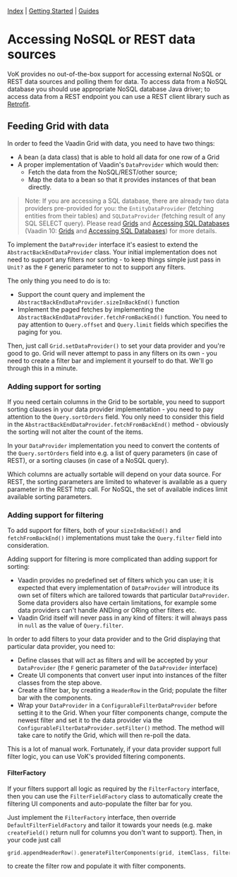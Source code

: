 [Index](index.html) | [Getting Started](gettingstarted.html) | [Guides](vok-guides.html)

# Accessing NoSQL or REST data sources

VoK provides no out-of-the-box support for accessing external NoSQL or REST data
sources and polling them for data. To access data from a NoSQL database you should use appropriate NoSQL
database Java driver; to access data from a REST endpoint you can use a REST client
library such as [Retrofit](https://square.github.io/retrofit/).

## Feeding Grid with data

In order to feed the Vaadin Grid with data, you need to have two things:

* A bean (a data class) that is able to hold all data for one row of a Grid
* A proper implementation of Vaadin's `DataProvider` which would then:
  * Fetch the data from the NoSQL/REST/other source;
  * Map the data to a bean so that it provides instances of that bean directly.

> Note: If you are accessing a SQL database, there are already two data providers pre-provided for you:
  the `EntityDataProvider` (fetching entities from their tables) and `SQLDataProvider` (fetching
  result of any SQL SELECT query).
  Please read [Grids](grids.md) and [Accessing SQL Databases](databases.md) (Vaadin 10: [Grids](grids-v10.md) and [Accessing SQL Databases](databases-v10.md)) for more details.

To implement the `DataProvider` interface it's easiest to extend the
`AbstractBackEndDataProvider` class.
Your initial implementation does not need to support any filters nor sorting - to keep things simple just pass in `Unit?`
as the `F` generic parameter to not to support any filters.

The only thing you need to do is to:
* Support the count query and implement the `AbstractBackEndDataProvider.sizeInBackEnd()` function
* Implement the paged fetches by implementing the `AbstractBackEndDataProvider.fetchFromBackEnd()`
  function. You need to pay attention to `Query.offset` and `Query.limit` fields which
  specifies the paging for you.

Then, just call `Grid.setDataProvider()` to set your data provider and you're good to go.
Grid will never attempt to pass in any filters on its own - you need to create
a filter bar and implement it yourself to do that. We'll go through this in a minute.

### Adding support for sorting

If you need certain columns in the Grid to be sortable, you need to support
sorting clauses in your data provider implementation - you need to pay attention
to the `Query.sortOrders` field. You only need to consider this field in the
`AbstractBackEndDataProvider.fetchFromBackEnd()` method - obviously the sorting
will not alter the count of the items.

In your `DataProvider` implementation you need to convert the contents of the
`Query.sortOrders` field into e.g. a list of query parameters (in case of REST),
or a sorting clauses (in case of a NoSQL query).

Which columns are actually sortable will depend on your data source. For REST,
the sorting parameters are limited to whatever is available as a query parameter in the
REST http call. For NoSQL, the set of available indices limit available sorting parameters.

### Adding support for filtering

To add support for filters, both of your `sizeInBackEnd()` and `fetchFromBackEnd()` implementations
must take the `Query.filter` field into consideration.

Adding support for filtering is more complicated than adding support for sorting:

* Vaadin provides no predefined set of filters which you can use; it is expected
  that every implementation of `DataProvider` will introduce its own set of filters
  which are tailored towards that particular `DataProvider`. Some data providers
  also have certain limitations, for example some data providers can't handle
  ANDing or ORing other filters etc.
* Vaadin Grid itself will never pass in any kind of filters: it will always pass in
  `null` as the value of `Query.filter`.

In order to add filters to your data provider and to the Grid displaying that
particular data provider, you need to:

* Define classes that will act as filters and will be accepted by your `DataProvider` (the `F`
  generic parameter of the `DataProvider` interface)
* Create UI components that convert user input into instances of the filter classes from
  the step above.
* Create a filter bar, by creating a `HeaderRow` in the Grid; populate the filter bar
  with the components.
* Wrap your `DataProvider` in a `ConfigurableFilterDataProvider` before setting it to the Grid.
  When your filter components change, compute the newest filter and set it to the data provider
  via the `ConfigurableFilterDataProvider.setFilter()` method. The method will take care
  to notify the Grid, which will then re-poll the data.

This is a lot of manual work. Fortunately, if your data provider support full filter logic, you
can use VoK's provided filtering components.

#### FilterFactory

If your filters support all logic as required by the `FilterFactory` interface, then
you can use the `FilterFieldFactory` class to automatically create the filtering UI components
and auto-populate the filter bar for you.

Just implement the `FilterFactory` interface, then override `DefaultFilterFieldFactory` and tailor it towards
your needs (e.g. make `createField()` return null for columns you don't want to support).
Then, in your code just call

```kotlin
grid.appendHeaderRow().generateFilterComponents(grid, itemClass, filterFieldFactory)
```

to create the filter row and populate it with filter components.
